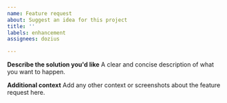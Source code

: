 ```yaml
---
name: Feature request
about: Suggest an idea for this project
title: ''
labels: enhancement
assignees: dozius

---
```


**Describe the solution you'd like**
A clear and concise description of what you want to happen.

**Additional context**
Add any other context or screenshots about the feature request here.
